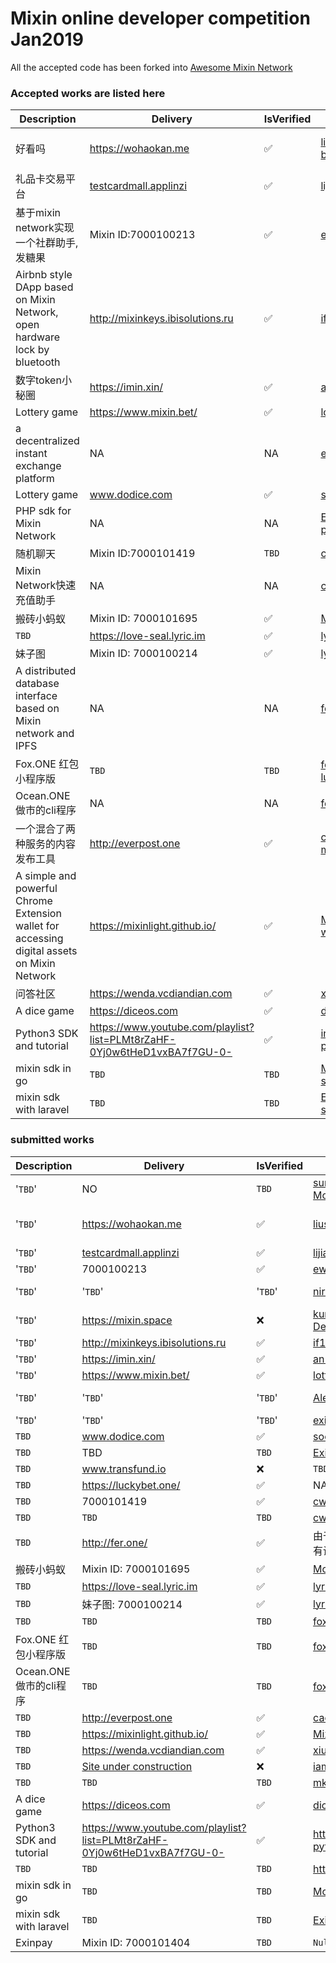 # Mixin online developer competition Jan2019

All the accepted code has been forked into [Awesome Mixin Network](https://github.com/awesome-mixin-network)

### Accepted works are listed here
| Description | Delivery  | IsVerified | GithubAddress | CodeIsVerified |
|--|--|--|--|--|
| 好看吗| https://wohaokan.me | ✅ | [liusining/wohaokan.me-backend](https://github.com/liusining/wohaokan.me-backend)|✅  repo missing https://github.com/liusining/wohaokan.me-mixin-middleware|
|礼品卡交易平台| [testcardmall.applinzi](https://testcardmall.applinzi.com)| ✅ | [lijianld/superCardMall](https://github.com/lijianld/superCardMall)|? source code in zip package?|
| 基于mixin network实现一个社群助手, 发糖果| Mixin ID:7000100213| ✅ | [ewnk/grouphelper](https://github.com/ewnk/grouphelper) |✅|
| Airbnb style DApp based on Mixin Network, open hardware lock by bluetooth| http://mixinkeys.ibisolutions.ru| ✅ |[if1242/MixinKeys](https://github.com/if1242/MixinKeys) | ✅|
|数字token小秘圈| https://imin.xin/| ✅ | [an-lee/iminxin](https://github.com/an-lee/iminxin) |✅ |
| Lottery game| https://www.mixin.bet/| ✅ | [lotter1988/lottery](https://github.com/lotter1988/lottery) |✅|
| a decentralized instant exchange platform| NA| NA | [exinone/exincore](https://github.com/exinone/exincore) |✅|
| Lottery game| www.dodice.com| ✅ | [soooooooon/rock](https://github.com/soooooooon/rock) |✅|
| PHP sdk for Mixin Network| NA | NA | [ExinOne/mixin-sdk-php](https://github.com/ExinOne/mixin-sdk-php) |✅|
| 随机聊天| Mixin ID:7000101419| `TBD` |[cw35/random-chat](https://github.com/cw35/random-chat) |✅|
| Mixin Network快速充值助手| NA | NA | [cw35/f1bank](https://github.com/cw35/f1bank) |✅|
| 搬砖小蚂蚁| Mixin ID: 7000101695| ✅ |[MooooonStar/ant](https://github.com/MooooonStar/ant) |✅|
| `TBD`| https://love-seal.lyric.im| ✅ |[lyricat/love-seal]( https://github.com/lyricat/love-seal) |✅|
| 妹子图| Mixin ID: 7000100214| ✅ | [lyricat/meizi-bot](https://github.com/lyricat/meizi-bot)|✅|
| A distributed database interface based on Mixin network and IPFS| NA| NA | [fox-one/f1db](https://github.com/fox-one/f1db)|✅ |
| Fox.ONE 红包小程序版| `TBD` | `TBD` | [fox-one/foxone-luckycoin-wxapp](https://github.com/fox-one/foxone-luckycoin-wxapp/)|✅ |
| Ocean.ONE做市的cli程序| NA | NA | [fox-one/oobid](https://github.com/fox-one/oobid/)|✅|
| 一个混合了两种服务的内容发布工具|  http://everpost.one| ✅ | [caosbad/ever-post-mixin-bot](https://github.com/caosbad/ever-post-mixin-bot) |✅|
| A simple and powerful Chrome Extension wallet for accessing digital assets on Mixin Network| https://mixinlight.github.io/| ✅ | [MixinLight/mixin-light-wallet](https://github.com/MixinLight/mixin-light-wallet) |✅|
| 问答社区| https://wenda.vcdiandian.com| ✅ | [xiudongy/flarum](https://github.com/xiudongy/flarum) |✅|
| A dice game | https://diceos.com | ✅ |[diceos/diceos-p](https://github.com/diceos/diceos-p)|✅|
| Python3 SDK and tutorial| https://www.youtube.com/playlist?list=PLMt8rZaHF-0Yj0w6tHeD1vxBA7f7GU-0-| ✅| [includeleec/mixin-python3-sdk](https://github.com/includeleec/mixin-python3-sdk) | ✅
| mixin sdk in go| `TBD`| `TBD`|  [MooooonStar/mixin-sdk-go](https://github.com/MooooonStar/mixin-sdk-go) |✅ |
| mixin sdk with laravel| `TBD`| `TBD`|  [ExinOne/laravel-mixin-sdk](https://github.com/ExinOne/laravel-mixin-sdk) |✅ |


### submitted works


| Description | Delivery  | IsVerified | GithubAddress | CodeIsVerified |
|--|--|--|--|--
| '`TBD`'| NO | `TBD` |[sumanthwhy/smart-Energy-Monitoring](https://github.com/sumanthwhy/smart-Energy-Monitoring)| `TBD` |
| '`TBD`'| https://wohaokan.me | ✅ | [liusining/wohaokan.me-backend](https://github.com/liusining/wohaokan.me-backend)|✅  repo missing https://github.com/liusining/wohaokan.me-mixin-middleware|
| '`TBD`'| [testcardmall.applinzi](https://testcardmall.applinzi.com)| ✅ | [lijianld/superCardMall](https://github.com/lijianld/superCardMall)|✅|
| '`TBD`'| 7000100213| ✅ | [ewnk/grouphelper](https://github.com/ewnk/grouphelper) |✅|
| '`TBD`'| '`TBD`'| '`TBD`' | [nirdesh27/regionalTransport-system](https://github.com/nirdesh27/regionalTransport-system) |❌ use EOS to create Application instead of Mixin |
| '`TBD`'| https://mixin.space| ❌ | [kurisu-public/Mixin-Decentralization-BBS](https://github.com/kurisu-public/Mixin-Decentralization-BBS)|'`TBD`' |
| '`TBD`'| http://mixinkeys.ibisolutions.ru| ✅ |[if1242/MixinKeys](https://github.com/if1242/MixinKeys) | ✅|
| '`TBD`'| https://imin.xin/| ✅ | [an-lee/iminxin](https://github.com/an-lee/iminxin) |✅ |
| '`TBD`'| https://www.mixin.bet/| ✅ | [lotter1988/lottery](https://github.com/lotter1988/lottery) |✅|
| '`TBD`'| '`TBD`'| '`TBD`' | [Alexygui/Gobang](https://github.com/Alexygui/Gobang)| ❌ use ETH to create Application instead of Mixin|
| '`TBD`'| '`TBD`'| '`TBD`' | [exinone/exincore](https://github.com/exinone/exincore) |✅|
| `TBD`| www.dodice.com| ✅ | [soooooooon/rock](https://github.com/soooooooon/rock) |✅|
| `TBD`| TBD| `TBD` | [ExinOne/mixin-sdk-php](https://github.com/ExinOne/mixin-sdk-php) |✅|
| `TBD`| www.transfund.io| ❌ | `TBD`|See the attachment below |
| `TBD`| https://luckybet.one/| ✅ | NA |`TBD` |
| `TBD`| 7000101419| ✅ |[cw35/random-chat](https://github.com/cw35/random-chat) |`TBD` |
| `TBD`| `TBD`| `TBD` | [cw35/f1bank](https://github.com/cw35/f1bank) |`TBD`|
| `TBD`| http://fer.one/| ✅ | 由于项目属于应用类，是非开源所有没有设立GitHub，只有gitlab，不好意思 |`TBD`|
| 搬砖小蚂蚁| Mixin ID: 7000101695| ✅ |[MooooonStar/ant](https://github.com/MooooonStar/ant) |✅|
| `TBD`| https://love-seal.lyric.im| ✅ |[lyricat/love-seal]( https://github.com/lyricat/love-seal) |✅|
| `TBD`| 妹子图: 7000100214| ✅ | [lyricat/meizi-bot](https://github.com/lyricat/meizi-bot)|✅|
| `TBD`| `TBD`| `TBD` | [fox-one/f1db](https://github.com/fox-one/f1db)|✅ |
| Fox.ONE 红包小程序版| `TBD` | `TBD` | [fox-one/foxone-luckycoin-wxapp](https://github.com/fox-one/foxone-luckycoin-wxapp/)|✅ |
| Ocean.ONE做市的cli程序| `TBD` | `TBD` | [fox-one/oobid](https://github.com/fox-one/oobid/)|✅|
| `TBD`|  http://everpost.one| ✅ | [caosbad/ever-post-mixin-bot](https://github.com/caosbad/ever-post-mixin-bot) |✅|
| `TBD`| https://mixinlight.github.io/| ✅ | [MixinLight/mixin-light-wallet](https://github.com/MixinLight/mixin-light-wallet) |✅|
| `TBD`| https://wenda.vcdiandian.com| ✅ | [xiudongy/flarum](https://github.com/xiudongy/flarum) |✅|
| `TBD`| [Site under construction](https://shubhamkarala.github.io/melexa-web/)| ❌ | [iamkumarji/MixinApp-Hackinators-](https://github.com/iamkumarji/MixinApp-Hackinators-) |?Where is alexa code|
| `TBD`| `TBD`| `TBD` | [mkohli21/BlockGrants](https://github.com/mkohli21/BlockGrants) |✅|
| A dice game | https://diceos.com | ✅ |[diceos/diceos-p](https://github.com/diceos/diceos-p)|✅|
| Python3 SDK and tutorial| https://www.youtube.com/playlist?list=PLMt8rZaHF-0Yj0w6tHeD1vxBA7f7GU-0-| ✅| https://github.com/includeleec/mixin-python3-sdk | ✅
| `TBD`| `TBD`| `TBD`|  https://github.com/HiZhongxh/Donate | ❌ based ethereum?
| mixin sdk in go| `TBD`| `TBD`|  [MooooonStar/mixin-sdk-go](https://github.com/MooooonStar/mixin-sdk-go) |✅ |
| mixin sdk with laravel| `TBD`| `TBD`|  [ExinOne/laravel-mixin-sdk](https://github.com/ExinOne/laravel-mixin-sdk) |✅ |
| Exinpay | Mixin ID: 7000101404| `TBD`|  `Null` |`TBD`|
